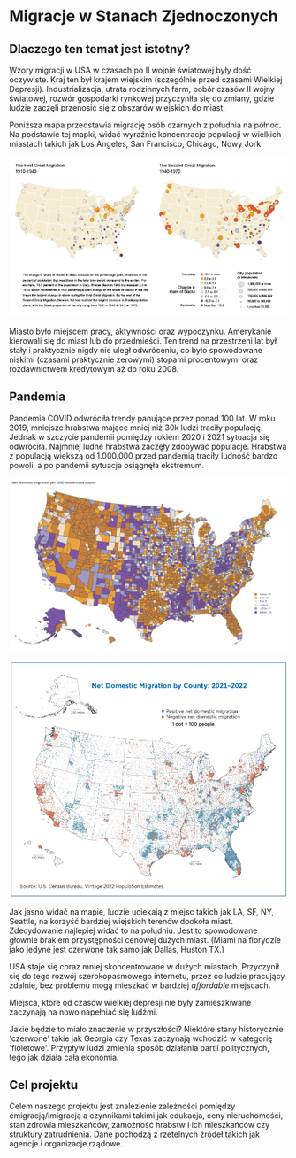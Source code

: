 # Migracje w Stanach Zjednoczonych 

## Dlaczego ten temat jest istotny?
Wzory migracji w USA w czasach po II wojnie światowej były dość oczywiste. Kraj ten był krajem wiejskim (sczególnie przed czasami Wielkiej Depresji). Industrializacja, utrata rodzinnych farm, pobór czasów II wojny światowej, rozwór gospodarki rynkowej przyczyniła się do zmiany, gdzie ludzie zaczęli przenosić się z obszarów wiejskich do miast.

Poniższa mapa przedstawia migrację osób czarnych z południa na północ. Na podstawie tej mapki, widać wyraźnie koncentracje populacji w wielkich miastach takich jak Los Angeles, San Francisco, Chicago, Nowy Jork.

![mapka1](./images/ug7a3k1i.bmp)

Miasto było miejscem pracy, aktywności oraz wypoczynku. Amerykanie kierowali się do miast lub do przedmieści. Ten trend na przestrzeni lat był stały i praktycznie nigdy nie uległ odwróceniu, co było spowodowane niskimi (czasami praktycznie zerowymi) stopami procentowymi oraz rozdawnictwem kredytowym aż do roku 2008.

## Pandemia
Pandemia COVID odwróciła trendy panujące przez ponad 100 lat. W roku 2019, mniejsze hrabstwa mające mniej niż 30k ludzi traciły populację. Jednak w szczycie pandemii pomiędzy rokiem 2020 i 2021 sytuacja się odwróciła. Najmniej ludne hrabstwa zaczęły zdobywać populacje. Hrabstwa z populacją większą od 1.000.000 przed pandemią traciły ludność bardzo powoli, a po pandemii sytuacja osiągnęła ekstremum. 

![mapka1ipol](./images/newplot(1).png)

![mapka2](./images/ngyupdz3.bmp)

Jak jasno widać na mapie, ludzie uciekają z miejsc takich jak LA, SF, NY, Seattle, na korzyść bardziej wiejskich terenów dookoła miast. Zdecydowanie najlepiej widać to na południu. Jest to spowodowane głownie brakiem przystępności cenowej dużych miast. (Miami na florydzie jako jedyne jest czerwone tak samo jak Dallas, Huston TX.)

USA staje się coraz mniej skoncentrowane w dużych miastach. Przyczynił się do tego rozwój szerokopasmowego internetu, przez co ludzie pracujący zdalnie, bez problemu mogą mieszkać w bardziej *affordable* miejscach.

Miejsca, które od czasów wielkiej depresji nie były zamieszkiwane zaczynają na nowo napełniać się ludźmi.

Jakie będzie to miało znaczenie w przyszłości? Niektóre stany historycznie 'czerwone' takie jak Georgia czy Texas zaczynają wchodzić w kategorię 'fioletowe'. Przypływ ludzi zmienia sposób działania partii politycznych, tego jak działa cała ekonomia. 

## Cel projektu
Celem naszego projektu jest znalezienie zależności pomiędzy emigracją/imigracją a czynnikami takimi jak edukacja, ceny nieruchomości, stan zdrowia mieszkańców, zamożność hrabstw i ich mieszkańców czy struktury zatrudnienia. Dane pochodzą z rzetelnych źródeł takich jak agencje i organizacje rządowe.

